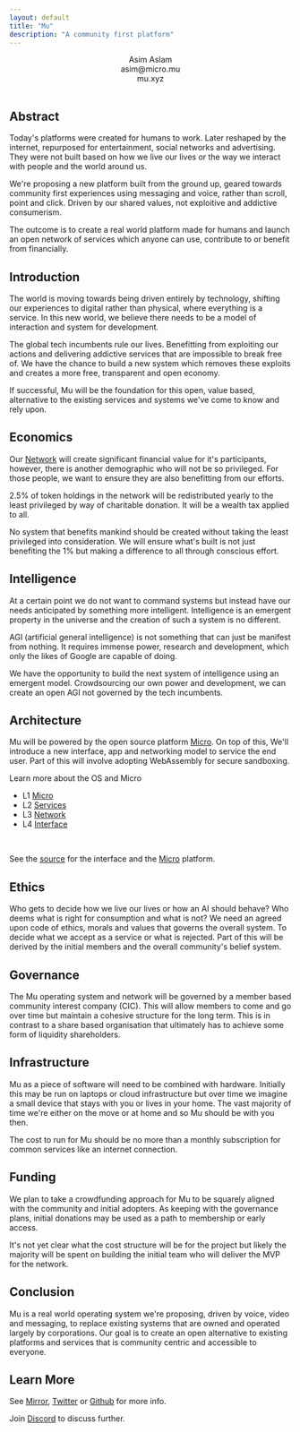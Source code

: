 ```yaml
---
layout: default
title: "Mu"
description: "A community first platform"
---
```

<center>
Asim Aslam<br>
asim@micro.mu<br>
mu.xyz<br>
</center>
<br>
<div id="abstract">
<h2>Abstract</h2>
<p>Today's platforms were created for humans to work. Later reshaped by the internet, 
repurposed for entertainment, social networks and advertising. They were not built based on how we live 
our lives or the way we interact with people and the world around us.
</p>

<p>We're proposing a new platform built from the ground up, geared towards community first experiences using messaging and voice, rather than scroll, point and click. Driven by our shared values, not exploitive and addictive consumerism.
</p>

<p>The outcome is to create a real world platform made for humans and launch an open network of services 
which anyone can use, contribute to or benefit from financially.
</p>
</div>

<div id="blurb">
<h2>Introduction</h2>
<p>
The world is moving towards being driven entirely by technology, shifting our experiences to digital rather than 
physical, where everything is a service. In this new world, we believe there needs to be a model of interaction and system for
development.
</p>
<p>
The global tech incumbents rule our lives.
Benefitting from exploiting our actions and delivering addictive services that are impossible to break free of. We have the chance to 
build a new system which removes these exploits and creates a more free, transparent and open economy.
</p>
<p>
If successful, Mu will be the foundation for this open, value based, alternative to the existing services and systems 
we've come to know and rely upon.
</p>
</div>

<div id="blurb">
<h2>Economics</h2>

<p>
Our <a href="/network">Network</a> will create significant financial value for it's participants, however, there is another 
demographic who will not be so privileged. For those people, we want to ensure they are also benefitting from our efforts.
</p>

<p>
2.5% of token holdings in the network will be redistributed yearly to the least privileged by way of charitable donation. 
It will be a wealth tax applied to all.
</p>

<p>
No system that benefits mankind should be created without taking the least privileged into consideration. We will ensure what's 
built is not just benefiting the 1% but making a difference to all through conscious effort.
</p>
</div>

<div id="blurb">
<h2>Intelligence</h2>
<p>
At a certain point we do not want to command systems but instead have our needs anticipated by something more intelligent.
Intelligence is an emergent property in the universe and the creation of such a system is no different.
</p>
<p>
AGI (artificial general intelligence) is not something that can just be manifest from nothing. It requires immense power, 
research and development, which only the likes of Google are capable of doing. 
</p>
<p>
We have the opportunity to build the next system of intelligence using an emergent model. Crowdsourcing our own power
and development, we can create an open AGI not governed by the tech incumbents.
</p>
</div>

<div id="blurb">
<h2>Architecture</h2>
  <p>
  Mu will be powered by the open source platform <a href="https://micro.dev">Micro</a>. 
  On top of this, We'll introduce a new interface, app and networking model to service 
  the end user. Part of this will involve adopting WebAssembly for secure sandboxing.
  </p>
  <p>Learn more about the OS and Micro</p>

  <ul id="projects">
    <li>L1 <a href="/micro">Micro</a></li>
    <li>L2 <a href="/services">Services</a></li>
    <li>L3 <a href="/network">Network</a></li>
    <li>L4 <a href="/interface">Interface</a></li>
  </ul>
  <br>

  See the <a href="https://github.com/muxyz/mu">source</a> for the interface 
  and the <a href="https://github.com/micro">Micro</a> platform.
</div>

<div id="blurb">
<h2>Ethics</h2>
<p>
Who gets to decide how we live our lives or how an AI should behave? Who deems 
what is right for consumption and what is not? We need an agreed upon code of 
ethics, morals and values that governs the overall system. To decide what we 
accept as a service or what is rejected. Part of this will be derived by the 
initial members and the overall community's belief system. 
</p>
</div>

<div id="blurb">
<h2>Governance</h2>
<p>
The Mu operating system and network will be governed by a member based 
community interest company (CIC). This will allow members to come and go
over time but maintain a cohesive structure for the long term. This is in 
contrast to a share based organisation that ultimately has to 
achieve some form of liquidity shareholders.
</p>
</div>

<div id="blurb">
<h2>Infrastructure</h2>
<p>
Mu as a piece of software will need to be combined with hardware. Initially this may be 
run on laptops or cloud infrastructure but over time we imagine a small device
that stays with you or lives in your home. The vast majority of time we're either on 
the move or at home and so Mu should be with you then.
</p>
<p>The cost to run 
for Mu should be no more than a monthly subscription for common services like an internet 
connection.
</p>
</div>

<div id="blurb">
<h2>Funding</h2>
<p>
We plan to take a crowdfunding approach for Mu to be squarely aligned with the community 
and initial adopters. As keeping with the governance plans, initial donations may 
be used as a path to membership or early access. 
</p>
<p>It's not yet clear what the cost structure will be for the project  but likely the 
majority will be spent on building the initial team who will deliver the MVP for the network.
</p>
</div>

<div id="blurb">
<h2>Conclusion</h2>
Mu is a real world operating system we're proposing, driven by voice, video and messaging, to replace 
existing systems that are owned and operated largely by corporations. Our goal is to create an 
open alternative to existing platforms and services that is community centric and accessible to 
everyone.
</div>

<div id="blurb">
<h2>Learn More</h2>
  <p>
  See <a href="https://mirror.xyz/0x95A522981D68213E6F2190e187d42f9e53EE0873">Mirror</a>,
  <a href="https://twitter.com/mudotxyz">Twitter</a>
  or
  <a href="https://github.com/muxyz">Github</a> for more info.
  </p>
   <p>Join <a href="https://discord.gg/TBR9bRjd6Z">Discord</a> to discuss further.
  </p>
</div>

